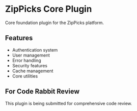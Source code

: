# ZipPicks Core Plugin

Core foundation plugin for the ZipPicks platform.

## Features
- Authentication system
- User management
- Error handling
- Security features
- Cache management
- Core utilities

## For Code Rabbit Review
This plugin is being submitted for comprehensive code review.
